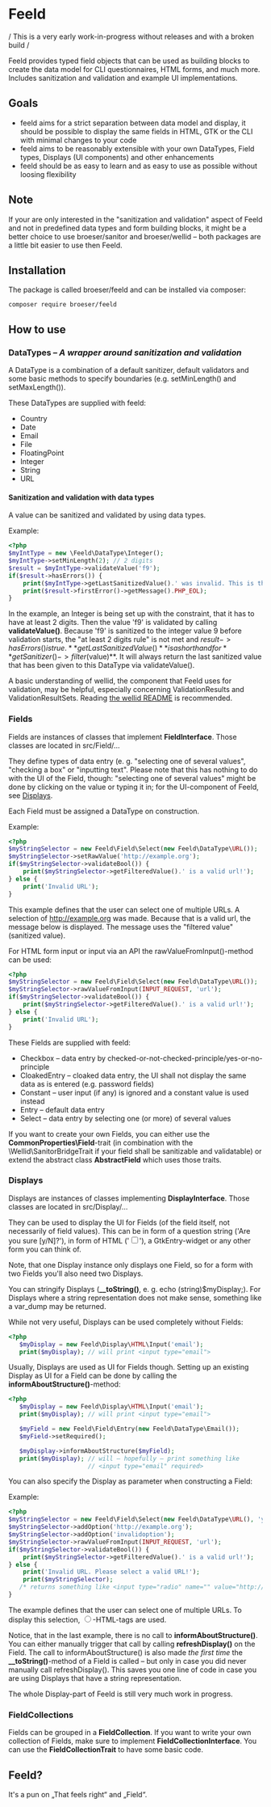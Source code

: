 # Feeld

/ This is a very early work-in-progress without releases and with a broken build /

Feeld provides typed field objects that can be used as building blocks to create 
the data model for CLI questionnaires, HTML forms, and much more. Includes 
sanitization and validation and example UI implementations.

## Goals

- feeld aims for a strict separation between data model and display, it should 
  be possible to display the same fields in HTML, GTK or the CLI with minimal 
  changes to your code
- feeld aims to be reasonably extensible with your own DataTypes, Field types, 
  Displays (UI components) and other enhancements
- feeld should be as easy to learn and as easy to use as possible without 
  loosing flexibility

## Note

If your are only interested in the "sanitization and validation" aspect of Feeld
and not in predefined data types and form building blocks, it might be a better
choice to use broeser/sanitor and broeser/wellid – both packages are a little bit
easier to use then Feeld.

## Installation

The package is called broeser/feeld and can be installed via composer:

`composer require broeser/feeld`

## How to use

### DataTypes _– A wrapper around sanitization and validation_

A DataType is a combination of a default sanitizer, default validators and some 
basic methods to specify boundaries (e.g. setMinLength() and setMaxLength()).

These DataTypes are supplied with feeld:

 - Country
 - Date
 - Email
 - File
 - FloatingPoint
 - Integer
 - String
 - URL

#### Sanitization and validation with data types

A value can be sanitized and validated by using data types.

Example:
```PHP
<?php
$myIntType = new \Feeld\DataType\Integer();
$myIntType->setMinLength(2); // 2 digits
$result = $myIntType->validateValue('f9');
if($result->hasErrors()) {
    print($myIntType->getLastSanitizedValue().' was invalid. This is the first error:'.PHP_EOL);
    print($result->firstError()->getMessage().PHP_EOL);
}
```
In the example, an Integer is being set up with the constraint, that
it has to have at least 2 digits. Then the value 'f9' is validated by calling 
**validateValue()**. Because 'f9' is sanitized to the integer value 9 before 
validation starts, the "at least 2 digits rule" is not met and 
$result->hasErrors() is true. **getLastSanitizedValue()** is a shorthand for
**getSanitizer()->filter($value)**. It will always return the last sanitized 
value that has been given to this DataType via validateValue().

A basic understanding of wellid, the component that Feeld uses for validation,
may be helpful, especially concerning ValidationResults and 
ValidationResultSets. Reading [the wellid README](https://github.com/broeser/wellid)
is recommended.

### Fields

Fields are instances of classes that implement **FieldInterface**. Those classes
are located in src/Field/…

They define types of data entry (e. g. "selecting one of several values", 
"checking a box" or "inputting text". Please note that this has nothing to do 
with the UI of the Field, though: "selecting one of several values" might be 
done by clicking on the value or typing it in; for the UI-component of Feeld, 
see [Displays](#displays).

Each Field must be assigned a DataType on construction.

Example:

```PHP
<?php
$myStringSelector = new Feeld\Field\Select(new Feeld\DataType\URL());
$myStringSelector->setRawValue('http://example.org');
if($myStringSelector->validateBool()) {
    print($myStringSelector->getFilteredValue().' is a valid url!');
} else {
    print('Invalid URL');
}
```

This example defines that the user can select one of multiple URLs. A selection
of http://example.org was made. Because that is a valid url, the message below
is displayed. The message uses the "filtered value" (sanitized value).

For HTML form input or input via an API the rawValueFromInput()-method can be used:

```PHP
<?php
$myStringSelector = new Feeld\Field\Select(new Feeld\DataType\URL());
$myStringSelector->rawValueFromInput(INPUT_REQUEST, 'url');
if($myStringSelector->validateBool()) {
    print($myStringSelector->getFilteredValue().' is a valid url!');
} else {
    print('Invalid URL');
}
```

These Fields are supplied with feeld:

 - Checkbox     – data entry by checked-or-not-checked-principle/yes-or-no-principle
 - CloakedEntry – cloaked data entry, the UI shall not display the same data as is entered (e.g. password fields)
 - Constant     – user input (if any) is ignored and a constant value is used instead
 - Entry        – default data entry
 - Select       – data entry by selecting one (or more) of several values

If you want to create your own Fields, you can either use the 
**CommonProperties\Field**-trait (in combination with the 
\Wellid\SanitorBridgeTrait if your field shall be sanitizable and validatable)
or extend the abstract class **AbstractField** which uses those traits.

### Displays

Displays are instances of classes implementing **DisplayInterface**. Those 
classes are located in src/Display/…

They can be used to display the UI for Fields (of the field itself, not necessarily
of field values). This can be in form of a question string ('Are you sure [y/N]?'),
in form of HTML ('<input type="checkbox" name="sure" value="y">'), a 
GtkEntry-widget or any other form you can think of.

Note, that one Display instance only displays one Field, so for a form with two
Fields you'll also need two Displays.

You can stringify Displays (**__toString()**, e. g. echo (string)$myDisplay;).
For Displays where a string representation does not make sense, something like
a var_dump may be returned.

While not very useful, Displays can be used completely without Fields:

```PHP
<?php
   $myDisplay = new Feeld\Display\HTML\Input('email');
   print($myDisplay); // will print <input type="email">
```

Usually, Displays are used as UI for Fields though. Setting up an existing 
Display as UI for a Field can be done by calling the 
**informAboutStructure()**-method:

```PHP
<?php
   $myDisplay = new Feeld\Display\HTML\Input('email');
   print($myDisplay); // will print <input type="email">

   $myField = new Feeld\Field\Entry(new Feeld\DataType\Email());
   $myField->setRequired();

   $myDisplay->informAboutStructure($myField);
   print($myDisplay); // will – hopefully – print something like 
                      // <input type="email" required>
```

You can also specify the Display as parameter when constructing a Field:

Example:

```PHP
<?php
$myStringSelector = new Feeld\Field\Select(new Feeld\DataType\URL(), 'yourhomepage', new Feeld\Display\HTML\Input('radio'));
$myStringSelector->addOption('http://example.org');
$myStringSelector->addOption('invalidoption');
$myStringSelector->rawValueFromInput(INPUT_REQUEST, 'url');
if($myStringSelector->validateBool()) {
    print($myStringSelector->getFilteredValue().' is a valid url!');
} else {
    print('Invalid URL. Please select a valid URL!');
    print($myStringSelector);
   /* returns something like <input type="radio" name="" value="http://example.org"><input type="radio" value="invalidoption"> */
}
```

The example defines that the user can select one of multiple URLs. To display
this selection, <input type="radio">-HTML-tags are used.

Notice, that in the last example, there is no call to **informAboutStructure()**.
You can either manually trigger that call by calling **refreshDisplay()** on the 
Field. The call to informAboutStructure() is also made _the first time_ the 
**\__toString()**-method of a Field is called – but only in case you did never
manually call refreshDisplay(). This saves you one line of code in case you
are using Displays that have a string representation.



The whole Display-part of Feeld is still very much work in progress.

### FieldCollections

Fields can be grouped in a **FieldCollection**. If you want to write your own
collection of Fields, make sure to implement **FieldCollectionInterface**. You
can use the **FieldCollectionTrait** to have some basic code.

## Feeld?

It's a pun on „That feels right“ and „Field“.